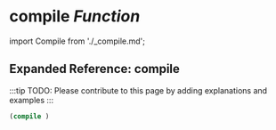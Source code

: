 # **compile** *Function*

import Compile from './_compile.md';

<Compile />

## Expanded Reference: compile

:::tip
TODO: Please contribute to this page by adding explanations and examples
:::

```lisp
(compile )
```
